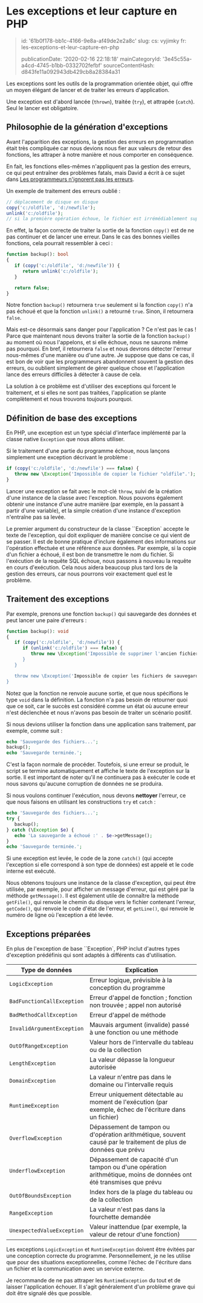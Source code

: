 Les exceptions et leur capture en PHP
=====================================

> id: '61b0f178-bb1c-4166-9e8a-af49de2e2a8c'
> slug:
> 	cs: vyjimky
> 	fr: les-exceptions-et-leur-capture-en-php
> 
> publicationDate: '2020-02-16 22:18:18'
> mainCategoryId: '3e45c55a-a4cd-4745-b1bb-0332702fefbf'
> sourceContentHash: d843fe11a092943db429cb8a28384a31

Les exceptions sont les outils de la programmation orientée objet, qui offre un moyen élégant de lancer et de traiter les erreurs d'application.

Une exception est d'abord lancée (`thrown`), traitée (`try`), et attrapée (`catch`). Seul le lancer est obligatoire.

Philosophie de la génération d'exceptions
-------------------------

Avant l'apparition des exceptions, la gestion des erreurs en programmation était très compliquée car nous devions nous fier aux valeurs de retour des fonctions, les attraper à notre manière et nous comporter en conséquence.

En fait, les fonctions elles-mêmes n'appliquent pas la gestion des erreurs, ce qui peut entraîner des problèmes fatals, mais David a écrit à ce sujet dans <a href="https://phpfashion.com/programatori-chyby-neignoruji">Les programmeurs n'ignorent pas les erreurs</a>.

Un exemple de traitement des erreurs oublié :

```php
// déplacement de disque en disque
copy('c:/oldfile', 'd:/newfile');
unlink('c:/oldfile');
// si la première opération échoue, le fichier est irrémédiablement supprimé.
```

En effet, la façon correcte de traiter la sortie de la fonction `copy()` est de ne pas continuer et de lancer une erreur. Dans le cas des bonnes vieilles fonctions, cela pourrait ressembler à ceci :

```php
function backup(): bool
{
   if (copy('c:/oldfile', 'd:/newfile')) {
      return unlink('c:/oldfile');
   }

   return false;
}
```

Notre fonction `backup()` retournera `true` seulement si la fonction `copy()` n'a pas échoué et que la fonction `unlink()` a retourné `true`. Sinon, il retournera `false`.

Mais est-ce désormais sans danger pour l'application ? Ce n'est pas le cas ! Parce que maintenant nous devons traiter la sortie de la fonction `backup()` au moment où nous l'appelons, et si elle échoue, nous ne saurons même pas pourquoi. En bref, il retournera `false` et nous devrons détecter l'erreur nous-mêmes d'une manière ou d'une autre. Je suppose que dans ce cas, il est bon de voir que les programmeurs abandonnent souvent la gestion des erreurs, ou oublient simplement de gérer quelque chose et l'application lance des erreurs difficiles à détecter à cause de cela.

La solution à ce problème est d'utiliser des exceptions qui forcent le traitement, et si elles ne sont pas traitées, l'application se plante complètement et nous trouvons toujours pourquoi.

Définition de base des exceptions
--------------------------

En PHP, une exception est un type spécial d'interface implémenté par la classe native `Exception` que nous allons utiliser.

Si le traitement d'une partie du programme échoue, nous lançons simplement une exception décrivant le problème :

```php
if (copy('c:/oldfile', 'd:/newfile') === false) {
   throw new \Exception('Impossible de copier le fichier "oldfile".');
}
```

Lancer une exception se fait avec le mot-clé `throw`, suivi de la création d'une instance de la classe avec l'exception. Nous pouvons également obtenir une instance d'une autre manière (par exemple, en la passant à partir d'une variable), et la simple création d'une instance d'exception n'entraîne pas sa levée.

Le premier argument du constructeur de la classe ``Exception` accepte le texte de l'exception, qui doit expliquer de manière concise ce qui vient de se passer. Il est de bonne pratique d'inclure également des informations sur l'opération effectuée et une référence aux données. Par exemple, si la copie d'un fichier a échoué, il est bon de transmettre le nom du fichier. Si l'exécution de la requête SQL échoue, nous passons à nouveau la requête en cours d'exécution. Cela nous aidera beaucoup plus tard lors de la gestion des erreurs, car nous pourrons voir exactement quel est le problème.

Traitement des exceptions
-----------------

Par exemple, prenons une fonction `backup()` qui sauvegarde des données et peut lancer une paire d'erreurs :

```php
function backup(): void
{
   if (copy('c:/oldfile', 'd:/newfile')) {
      if (unlink('c:/oldfile') === false) {
         throw new \Exception('Impossible de supprimer l'ancien fichier.');
      }
   }

   throw new \Exception('Impossible de copier les fichiers de sauvegarde.');
}
```

Notez que la fonction ne renvoie aucune sortie, et que nous spécifions le type `void` dans la définition. La fonction n'a pas besoin de retourner quoi que ce soit, car le succès est considéré comme un état où aucune erreur n'est déclenchée et nous n'avons pas besoin de traiter un scénario positif.

Si nous devions utiliser la fonction dans une application sans traitement, par exemple, comme suit :

```php
echo 'Sauvegarde des fichiers...';
backup();
echo 'Sauvegarde terminée.';
```

C'est la façon normale de procéder. Toutefois, si une erreur se produit, le script se termine automatiquement et affiche le texte de l'exception sur la sortie. Il est important de noter qu'il ne continuera pas à exécuter le code et nous savons qu'aucune corruption de données ne se produira.

Si nous voulons continuer l'exécution, nous devons **nettoyer** l'erreur, ce que nous faisons en utilisant les constructions `try` et `catch` :

```php
echo 'Sauvegarde des fichiers...';
try {
   backup();
} catch (\Exception $e) {
   echo 'La sauvegarde a échoué :' . $e->getMessage();
}
echo 'Sauvegarde terminée.';
```

Si une exception est levée, le code de la zone `catch()` (qui accepte l'exception si elle correspond à son type de données) est appelé et le code interne est exécuté.

Nous obtenons toujours une instance de la classe d'exception, qui peut être utilisée, par exemple, pour afficher un message d'erreur, qui est géré par la méthode `getMessage()`. Il est également utile de connaître la méthode `getFile()`, qui renvoie le chemin du disque vers le fichier contenant l'erreur, `getCode()`, qui renvoie le code d'état de l'erreur, et `getLine()`, qui renvoie le numéro de ligne où l'exception a été levée.

Exceptions préparées
------------------------

En plus de l'exception de base ``Exception`, PHP inclut d'autres types d'exception prédéfinis qui sont adaptés à différents cas d'utilisation.

| Type de données | Explication |
|------------|-----------|
| `LogicException` | Erreur logique, prévisible à la conception du programme |
| `BadFunctionCallException` | Erreur d'appel de fonction ; fonction non trouvée ; appel non autorisé |
| `BadMethodCallException` | Erreur d'appel de méthode |
| `InvalidArgumentException` | Mauvais argument (invalide) passé à une fonction ou une méthode |
| `OutOfRangeException` | Valeur hors de l'intervalle du tableau ou de la collection |
| `LengthException` | La valeur dépasse la longueur autorisée |
| `DomainException` | La valeur n'entre pas dans le domaine ou l'intervalle requis |
| `RuntimeException` | Erreur uniquement détectable au moment de l'exécution (par exemple, échec de l'écriture dans un fichier) |
| `OverflowException` | Dépassement de tampon ou d'opération arithmétique, souvent causé par le traitement de plus de données que prévu |
| `UnderflowException` | Dépassement de capacité d'un tampon ou d'une opération arithmétique, moins de données ont été transmises que prévu |
| `OutOfBoundsException` | Index hors de la plage du tableau ou de la collection |
| `RangeException` | La valeur n'est pas dans la fourchette demandée |
| `UnexpectedValueException` | Valeur inattendue (par exemple, la valeur de retour d'une fonction) |

Les exceptions `LogicException` et `RuntimeException` doivent être évitées par une conception correcte du programme. Personnellement, je ne les utilise que pour des situations exceptionnelles, comme l'échec de l'écriture dans un fichier et la communication avec un service externe.

Je recommande de ne pas attraper les `RuntimeException` du tout et de laisser l'application échouer. Il s'agit généralement d'un problème grave qui doit être signalé dès que possible.
